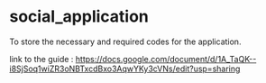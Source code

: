 # social_application
To store the necessary and required codes for the application. 



link to the guide : https://docs.google.com/document/d/1A_TaQK--i8SjSoq1wiZR3oNBTxcdBxo3AqwYKy3cVNs/edit?usp=sharing

